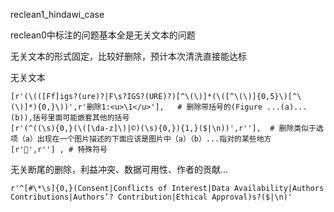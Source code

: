 reclean1_hindawi_case

reclean0中标注的问题基本全是无关文本的问题

无关文本的形式固定，比较好删除，预计本次清洗直接能达标

无关文本

```
[r'(\(([Ff]igs?(ure)?|F\s?IGS?(URE)?)[^\(\)]*(\([^\(\)]{0,5}\)[^\(\)]*){0,}\))',r'删除1:<u>\1</u>'],   # 删除带括号的(Figure ...(a)...(b)),括号里面可能嵌套其他的括号
[r'(^((\s){0,}(\([\da-z]\)|©)(\s){0,}){1,}($|\n))',r''],  # 删除类似于选项（a）出现在一个图片描述的下面应该是图片中（a）（b）...指对的某些地方
[r'',r''] , # 特殊符号
```

无关断尾的删除，利益冲突、数据可用性、作者的贡献...

```
r'^[#\*\s]{0,}(Consent|Conflicts of Interest|Data Availability|Authors Contributions|Authors’? Contribution|Ethical Approval)s?($|\n)'
```